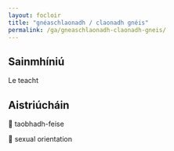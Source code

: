 ```yaml
---
layout: focloir
title: "gnéaschlaonadh / claonadh gnéis"
permalink: /ga/gneaschlaonadh-claonadh-gneis/
---
```


## Sainmhíniú

Le teacht

## Aistriúcháin

&#x1f3f4;&#xe0067;&#xe0062;&#xe0073;&#xe0063;&#xe0074;&#xe007f; taobhadh-feise

&#x1f3f4;&#xe0067;&#xe0062;&#xe0065;&#xe006e;&#xe0067;&#xe007f; sexual orientation